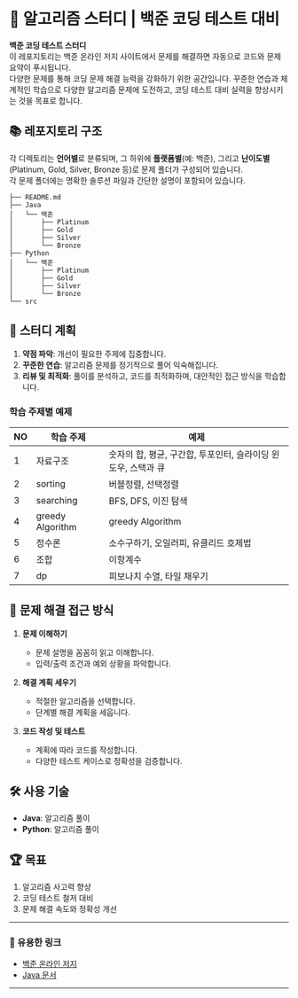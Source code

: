 # 🚀 알고리즘 스터디 | 백준 코딩 테스트 대비

**백준 코딩 테스트 스터디**  
이 레포지토리는 백준 온라인 저지 사이트에서 문제를 해결하면 자동으로 코드와 문제 요약이 푸시됩니다.  
다양한 문제를 통해 코딩 문제 해결 능력을 강화하기 위한 공간입니다. 꾸준한 연습과 체계적인 학습으로 다양한 알고리즘 문제에 도전하고, 코딩 테스트 대비 실력을 향상시키는 것을 목표로 합니다.

## 📚 레포지토리 구조

각 디렉토리는 **언어별**로 분류되며, 그 하위에 **플랫폼별**(예: 백준), 그리고 **난이도별**(Platinum, Gold, Silver, Bronze 등)로 문제 폴더가 구성되어 있습니다.  
각 문제 폴더에는 명확한 솔루션 파일과 간단한 설명이 포함되어 있습니다.

```
├── README.md
├── Java
│   └── 백준
│       ├── Platinum
│       ├── Gold
│       ├── Silver
│       └── Bronze
├── Python
│   └── 백준
│       ├── Platinum
│       ├── Gold
│       ├── Silver
│       └── Bronze
└── src
```

## 📝 스터디 계획

1. **약점 파악**: 개선이 필요한 주제에 집중합니다.
2. **꾸준한 연습**: 알고리즘 문제를 정기적으로 풀어 익숙해집니다.
3. **리뷰 및 최적화**: 풀이를 분석하고, 코드를 최적화하며, 대안적인 접근 방식을 학습합니다.

### 학습 주제별 예제

| NO | 학습 주제                  | 예제                   |
|----|----------------------------|------------------------|
| 1 | 자료구조                 | 숫자의 합, 평균, 구간합, 투포인터, 슬라이딩 윈도우, 스택과 큐 |
| 2 | sorting                  | 버블정렬, 선택정렬    |
| 3 | searching                | BFS, DFS, 이진 탐색  |
| 4 | greedy Algorithm         | greedy Algorithm      |
| 5 | 정수론                   | 소수구하기, 오일러피, 유클리드 호제법 |
| 6 | 조합                     | 이항계수              |
| 7 | dp                       | 피보나치 수열, 타일 채우기 |

## 📂 문제 해결 접근 방식

1. **문제 이해하기**
   - 문제 설명을 꼼꼼히 읽고 이해합니다.
   - 입력/출력 조건과 예외 상황을 파악합니다.

2. **해결 계획 세우기**
   - 적절한 알고리즘을 선택합니다.
   - 단계별 해결 계획을 세웁니다.

3. **코드 작성 및 테스트**
   - 계획에 따라 코드를 작성합니다.
   - 다양한 테스트 케이스로 정확성을 검증합니다.

## 🛠 사용 기술

- **Java**: 알고리즘 풀이
- **Python**: 알고리즘 풀이

## 🏆 목표

1. 알고리즘 사고력 향상
2. 코딩 테스트 철저 대비
3. 문제 해결 속도와 정확성 개선

---

### 🔗 유용한 링크

- [백준 온라인 저지](https://www.acmicpc.net/)
- [Java 문서](https://docs.oracle.com/javase/8/docs/)

---
